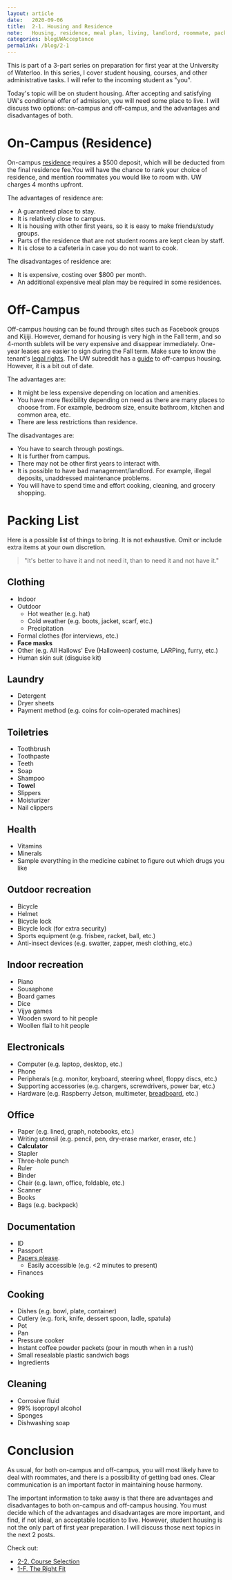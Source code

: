 ```yaml
---
layout: article
date:   2020-09-06
title:  2-1. Housing and Residence
note:   Housing, residence, meal plan, living, landlord, roommate, packing, what to bring.
categories: blogUWAcceptance
permalink: /blog/2-1
---
```

This is part of a 3-part series on preparation for first year at the University of Waterloo. In this series, I cover student housing, courses, and other administrative tasks. I will refer to the incoming student as "you".

Today's topic will be on student housing. After accepting and satisfying UW's conditional offer of admission, you will need some place to live. I will discuss two options: on-campus and off-campus, and the advantages and disadvantages of both.

# On-Campus (Residence)

On-campus [residence](https://uwaterloo.ca/housing/) requires a $500 deposit, which will be deducted from the final residence fee.You will have the chance to rank your choice of residence, and mention roommates you would like to room with. UW charges 4 months upfront.

The advantages of residence are:

* A guaranteed place to stay.
* It is relatively close to campus.
* It is housing with other first years, so it is easy to make friends/study groups.
* Parts of the residence that are not student rooms are kept clean by staff.
* It is close to a cafeteria in case you do not want to cook.

The disadvantages of residence are:

* It is expensive, costing over $800 per month.
* An additional expensive meal plan may be required in some residences.

# Off-Campus

Off-campus housing can be found through sites such as Facebook groups and Kijiji. However, demand for housing is very high in the Fall term, and so 4-month sublets will be very expensive and disappear immediately. One-year leases are easier to sign during the Fall term. Make sure to know the tenant's [legal rights](https://www.ontario.ca/page/renting-ontario-your-rights). The UW subreddit has a [guide](https://www.reddit.com/r/uwaterloo/wiki/index#wiki_off-campus_housing) to off-campus housing. However, it is a bit out of date.

The advantages are:

* It might be less expensive depending on location and amenities.
* You have more flexibility depending on need as there are many places to choose from. For example, bedroom size, ensuite bathroom, kitchen and common area, etc.
* There are less restrictions than residence.

The disadvantages are:

* You have to search through postings.
* It is further from campus.
* There may not be other first years to interact with.
* It is possible to have bad management/landlord. For example, illegal deposits, unaddressed maintenance problems.
* You will have to spend time and effort cooking, cleaning, and grocery shopping.

# Packing List

Here is a possible list of things to bring. It is not exhaustive. Omit or include extra items at your own discretion.

> "It's better to have it and not need it, than to need it and not have it."

## Clothing

* Indoor
* Outdoor
    * Hot weather (e.g. hat)
    * Cold weather (e.g. boots, jacket, scarf, etc.)
    * Precipitation
* Formal clothes (for interviews, etc.)
* **Face masks**
* Other (e.g. All Hallows' Eve (Halloween) costume, LARPing, furry, etc.)
* Human skin suit (disguise kit)

## Laundry

* Detergent
* Dryer sheets
* Payment method (e.g. coins for coin-operated machines)

## Toiletries

* Toothbrush
* Toothpaste
* Teeth
* Soap
* Shampoo
* **Towel**
* Slippers
* Moisturizer
* Nail clippers

## Health

* Vitamins
* Minerals
* Sample everything in the medicine cabinet to figure out which drugs you like

## Outdoor recreation

* Bicycle
* Helmet
* Bicycle lock
* Bicycle lock (for extra security)
* Sports equipment (e.g. frisbee, racket, ball, etc.)
* Anti-insect devices (e.g. swatter, zapper, mesh clothing, etc.)

## Indoor recreation

* Piano
* Sousaphone
* Board games
* Dice
* Vijya games
* Wooden sword to hit people
* Woollen flail to hit people

## Electronicals

* Computer (e.g. laptop, desktop, etc.)
* Phone
* Peripherals (e.g. monitor, keyboard, steering wheel, floppy discs, etc.)
* Supporting accessories (e.g. chargers, screwdrivers, power bar, etc.)
* Hardware (e.g. Raspberry Jetson, multimeter, [breadboard](https://www.reddit.com/r/ECE/comments/e8uqu7/peanut_butter_banana_sandwich_on_a_toasty/), etc.)

## Office

* Paper (e.g. lined, graph, notebooks, etc.)
* Writing utensil (e.g. pencil, pen, dry-erase marker, eraser, etc.)
* **Calculator**
* Stapler
* Three-hole punch
* Ruler
* Binder
* Chair (e.g. lawn, office, foldable, etc.)
* Scanner
* Books
* Bags (e.g. backpack)

## Documentation

* ID
* Passport
* [Papers please](https://www.youtube.com/watch?v=YFHHGETsxkE).
    * Easily accessible (e.g. <2 minutes to present)
* Finances

## Cooking

* Dishes (e.g. bowl, plate, container)
* Cutlery (e.g. fork, knife, dessert spoon, ladle, spatula)
* Pot
* Pan
* Pressure cooker
* Instant coffee powder packets (pour in mouth when in a rush)
* Small resealable plastic sandwich bags
* Ingredients

## Cleaning

* Corrosive fluid
* 99% isopropyl alcohol
* Sponges
* Dishwashing soap

# Conclusion

As usual, for both on-campus and off-campus, you will most likely have to deal with roommates, and there is a possibility of getting bad ones. Clear communication is an important factor in maintaining house harmony.

The important information to take away is that there are advantages and disadvantages to both on-campus and off-campus housing. You must decide which of the advantages and disadvantages are more important, and find, if not ideal, an acceptable location to live. However, student housing is not the only part of first year preparation. I will discuss those next topics in the next 2 posts.

Check out:

* [2-2. Course Selection](/blog/2-2)
* [1-F. The Right Fit](/blog/1-F)
